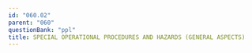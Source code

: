 ```yaml
---
id: "060.02"
parent: "060"
questionBank: "ppl"
title: SPECIAL OPERATIONAL PROCEDURES AND HAZARDS (GENERAL ASPECTS)
---
```

